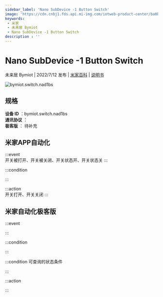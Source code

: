 ```yaml
---
sidebar_label: 'Nano SubDevice -1 Button Switch'
image: 'https://cdn.cnbj1.fds.api.mi-img.com/iotweb-product-center/ba0ba0b456cd307c2d3769e51c29363e_1657519195645.png?GalaxyAccessKeyId=AKVGLQWBOVIRQ3XLEW&Expires=9223372036854775807&Signature=SE/EDSIZUB9G8p+izoBr9Rvs18c='
keywords: 
 - 米家
 - 未来居 Bymiot
 - Nano SubDevice -1 Button Switch
description : ''
---
```

# Nano SubDevice -1 Button Switch

未来居 Bymiot | 2022/7/12 发布 | [米家百科](https://home.mi.com/webapp/content/baike/product/index.html?model=bymiot.switch.nad1bs) | [说明书](https://home.mi.com/views/introduction.html?model=bymiot.switch.nad1bs&region=cn)

![bymiot.switch.nad1bs](https://cdn.cnbj1.fds.api.mi-img.com/iotweb-product-center/ba0ba0b456cd307c2d3769e51c29363e_1657519195645.png?GalaxyAccessKeyId=AKVGLQWBOVIRQ3XLEW&Expires=9223372036854775807&Signature=SE/EDSIZUB9G8p+izoBr9Rvs18c=)

## 规格  
> 
**设备 ID** ：bymiot.switch.nad1bs  
**通讯协议** ：  
**极客版**  ： 待补充 


## 米家APP自动化  

:::event  
开关被打开、开关被关闭、开关状态开、开关状态关
:::

:::condition  

:::

:::action   
开关打开、开关关闭
:::

## 米家自动化极客版  

:::event  

:::

:::condition  

:::

:::condition 可查询的状态条件  

:::

:::action  

:::

        
